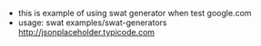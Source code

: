 - this is example of using swat generator when test google.com
- usage: swat examples/swat-generators http://jsonplaceholder.typicode.com

